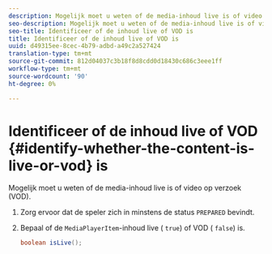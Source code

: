 ```yaml
---
description: Mogelijk moet u weten of de media-inhoud live is of video op verzoek (VOD).
seo-description: Mogelijk moet u weten of de media-inhoud live is of video op verzoek (VOD).
seo-title: Identificeer of de inhoud live of VOD is
title: Identificeer of de inhoud live of VOD is
uuid: d49315ee-8cec-4b79-adbd-a49c2a527424
translation-type: tm+mt
source-git-commit: 812d04037c3b18f8d8cdd0d18430c686c3eee1ff
workflow-type: tm+mt
source-wordcount: '90'
ht-degree: 0%

---
```



# Identificeer of de inhoud live of VOD {#identify-whether-the-content-is-live-or-vod} is

Mogelijk moet u weten of de media-inhoud live is of video op verzoek (VOD).

1. Zorg ervoor dat de speler zich in minstens de status `PREPARED` bevindt.
1. Bepaal of de `MediaPlayerItem`-inhoud live ( `true`) of VOD ( `false`) is.

   ```java
   boolean isLive();
   ```
